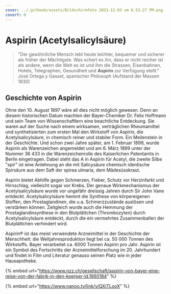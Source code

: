 ```yaml
---
cover: ../.gitbook/assets/Bildschirmfoto 2023-12-03 um 6.53.27 PM.png
coverY: 0
---
```


# Aspirin (Acetylsalicylsäure)



> "Der gewöhnliche Mensch lebt heute leichter, bequemer und sicherer als früher der Mächtigste. Was schert es ihn, dass er nicht reicher ist als andere, wenn die Welt es ist und ihm die Strassen, Eisenbahnen, Hotels, Telegraphen, Gesundheit und **Aspirin** zur Verfügung stellt."\
> José Ortega y Gasset, spanischer Philosoph (Aufstand der Massen 1930)

## Geschichte von Aspirin

Ohne den 10. August 1897 wäre all dies nicht möglich gewesen. Denn an diesem historischen Datum machten der Bayer-Chemiker Dr. Felix Hoffmann und sein Team von Wissenschaftlern eine beachtliche Entdeckung. Sie waren auf der Suche nach einem wirksamen, verträglichen Rheumamittel und synthetisierten zum ersten Mal den Wirkstoff von Aspirin, die Acetylsalicylsäure, in chemisch reiner und stabiler Form. Ein Meilenstein in der Geschichte. Und schon zwei Jahre später, am 1. Februar 1899, wurde Aspirin als Warenzeichen angemeldet und am 6. März 1899 unter der Nummer 36 433 in die Warenzeichenrolle des Kaiserlichen Patentamts in Berlin eingetragen. Dabei steht das A in Aspirin für Acetyl, die zweite Silbe "spir" ist eine Anlehnung an die mit Salicysäure chemisch identische Spirsäure aus dem Saft der spirea ulmaria, dem Mädesüsskraut.

Aspirin bietet Abhilfe gegen Schmerzen, Fieber, Schutz vor Herzinfarkt und Hirnschlag, vielleicht sogar vor Krebs. Der genaue Wirkmechanismus der Acetylsalicylsäure wurde vor ungefähr dreissig Jahren durch Sir John Vane entdeckt. Acetylsalicylsäure hemmt die Synthese von körpereigenen Stoffen, den Prostaglandinen, die u.a. Schmerzzustände auslösen und verstärken können. Zeitgleich wurde auch die Hemmung der Prostaglandinsynthese in den Blutplättchen (Thrombozyten) durch Acetylsalicylsäure entdeckt, durch die ein vermehrtes Zusammenballen der Blutplättchen verhindert wird.

Aspirin® ist das meist verwendete Arzneimittel in der Geschichte der Menschheit: die Weltjahresproduktion liegt bei ca. 50 000 Tonnen des Wirkstoffs. Bayer verarbeitet ca. 6000 Tonnen Aspirin pro Jahr. Aspirin ist ein Symbol des Fortschritts der Arzneimittelforschung im 20. Jahrhundert und findet in Film und Literatur genauso seinen Platz wie in jeder Hausapotheke.

{% embed url="https://www.nzz.ch/gesellschaft/aspirin-von-bayer-eine-reise-von-der-fabrik-in-den-koerper-ld.1660184" %}

{% embed url="https://www.nanoo.tv/link/v/QXiTLooX" %}
